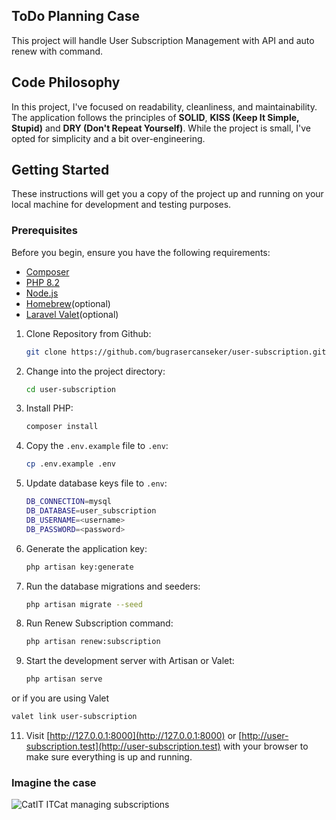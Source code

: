 ## ToDo Planning Case

This project will handle User Subscription Management with API and auto renew with command.

## Code Philosophy

In this project, I've focused on readability, cleanliness, and maintainability. The application follows the principles
of **SOLID**, **KISS (Keep It Simple, Stupid)** and **DRY (Don't Repeat Yourself)**. While the project is small, I've opted for
simplicity and a bit over-engineering.

## Getting Started

These instructions will get you a copy of the project up and running on your local machine for development and testing
purposes.

### Prerequisites

Before you begin, ensure you have the following requirements:

- [Composer](https://getcomposer.org/)
- [PHP 8.2](https://www.php.net/releases/8.2/en.php)
- [Node.js](https://nodejs.org/en/download/current)
- [Homebrew](https://brew.sh/)(optional)
- [Laravel Valet](https://laravel.com/docs/11.x/valet)(optional)

1. Clone Repository from Github:

    ```bash
    git clone https://github.com/bugrasercanseker/user-subscription.git user-subscription
    ```

2. Change into the project directory:

    ```bash
    cd user-subscription
    ```

3. Install PHP:

    ```bash
    composer install

4. Copy the `.env.example` file to `.env`:

    ```bash
    cp .env.example .env

5. Update database keys file to `.env`:

    ```bash
    DB_CONNECTION=mysql
    DB_DATABASE=user_subscription
    DB_USERNAME=<username>
    DB_PASSWORD=<password>
   ```

6. Generate the application key:

    ```bash
    php artisan key:generate
    ```

7. Run the database migrations and seeders:

    ```bash
    php artisan migrate --seed
    ```
8. Run Renew Subscription command:

    ```bash
    php artisan renew:subscription

9. Start the development server with Artisan or Valet:

    ```bash
    php artisan serve
    ```

or if you are using Valet

  ```bash
 valet link user-subscription
 ```
11. Visit [http://127.0.0.1:8000](http://127.0.0.1:8000) or [http://user-subscription.test](http://user-subscription.test) with
    your browser to make sure everything is up and running.

### Imagine the case
![CatIT](https://cdn.leonardo.ai/users/4087294c-abac-440c-8090-47e1123d5735/generations/dfa9d1b3-c2b6-4bef-9b95-772123f37034/Default_Stray_cat_sitting_and_using_computer_to_pay_her_bills_0.jpg)
ITCat managing subscriptions
